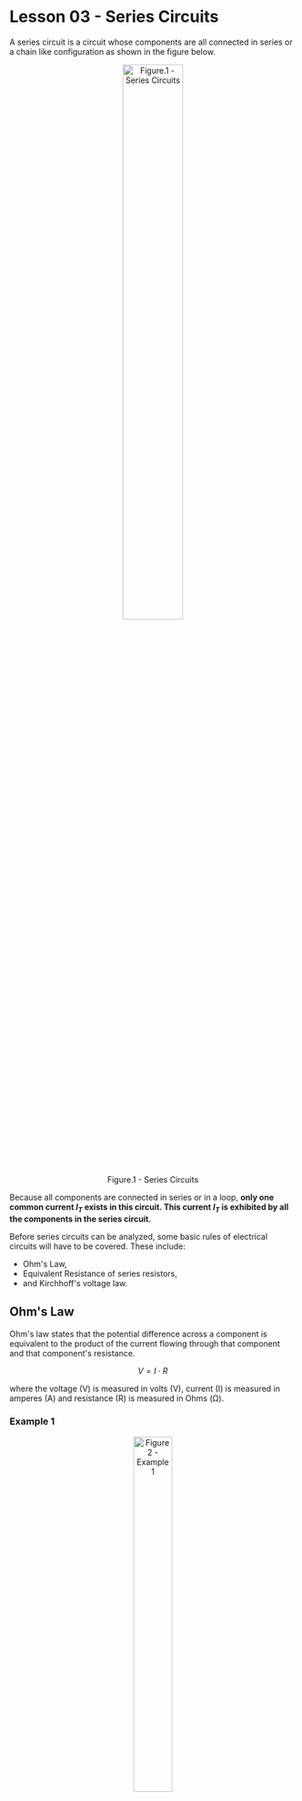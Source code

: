# Lesson 03 - Series Circuits

A series circuit is a circuit whose components are all connected in series or a chain like configuration as shown in the figure below.

<!--<img src="images/series_circuits/seriescircuits.png" width="200"> -->
<!-- [](images/series_circuits/seriescircuits.png){.align-center width="30.0%"} -->

 <figure style="text-align:center">
  <img src="images/series_circuits/seriescircuits.png" alt="Figure.1 - Series Circuits" style="width:50%">
  <figcaption>Figure.1 - Series Circuits</figcaption>
</figure> 

Because all components are connected in series or in a loop, **only one common current $I_T$ exists in this circuit. This current $I_T$  is exhibited by all the components in the series circuit.**

Before series circuits can be analyzed, some basic rules of electrical circuits will have to be covered. These include: 
- Ohm\'s Law, 
- Equivalent Resistance of series resistors, 
- and Kirchhoff\'s voltage law.

## Ohm\'s Law

Ohm\'s law states that the potential difference across a component is equivalent to the product of the current flowing through that component and that component\'s resistance.

$$ V = I \cdot R $$

where the voltage (V) is measured in volts (V), current (I) is measured in amperes (A) and resistance (R) is measured in Ohms (Ω).

### Example 1

<!--![](../../_static/images/series_circuits/series_ex1.png){.align-center
width="45.0%"} -->

 <figure style="text-align:center">
  <img src="images/series_circuits/series_ex1.png" alt="Figure 2 - Example 1" style="width:40%">
  <figcaption>Figure 2 - Example 1</figcaption>
</figure> 

In the series circuit shown above:

1. assume that $V_S = 6V$ and $R_L = 2.2k\Omega$. Solve for $I_T$
2. assume that $V_S = 6V$ and $I_T = 1mA$. Solve for $R_L$
3. assume that $I_T = 3.3mA$ and $R_L=1.47k\Omega$. Solve for $V_S$

#### Solution
1. $I_T = \frac{V_S}{R_L}= \frac{6V}{2.2k\Omega} = 2.727mA$
2. $R_L = \frac{V_S}{I_T}= \frac{6V}{1mA} =6k\Omega$
3. $V_S = I_T \cdot R_L = \frac{3.3mA}{1.47k\Omega} = 4.851V$


## Equivalent Resistance of Series Resistors / Resistive components

The total equivalent resistance of resistors in series can be calculated by simply summing the resistance of each of the resistors, i.e.

$$R_T = R_1 + R_2 + R_3 + \cdots + R_N$$

### Example 2

<!-- ![](../../_static/images/series_circuits/series_ex2.png){.align-center
width="30.0%"} -->

 <figure style="text-align:center">
  <img src="images/series_circuits/series_ex2.png" alt="Figure 3 - Example 2" style="width:20%">
  <figcaption>Figure 3 - Example 2</figcaption>
</figure>

Assume that $R_1 = 220\Omega$, $R_2 = 470\Omega$ & $R_3 = 560\Omega$. Calculate the total resistance in the above circuit.

#### Solution

$$R_T = R_1 + R_2 + R_3 = 220 + 470 + 560 = 1250\Omega = 1.25k\Omega$$


## Kirchhoff\'s Voltage Law (KVL)

Kirchhoff\'s voltage law states that the sum of all voltage drops and rises across components and sources in a series circuit / loop must be zero. i.e.

<!-- ![](../../_static/images/series_circuits/kvl1.png){.align-center
width="50.0%"} -->

<figure style="text-align:center">
  <img src="images/series_circuits/kvl1.png" alt="Figure 4 - KVL" style="width:40%">
  <figcaption>Figure 4 - KVL</figcaption>
</figure>

$$V_1 + V_2 + V_3 + V_4 + \cdots + V_N = 0$$

Since $V_1$ in the above figure is a **voltage source that boosts voltage** and the other components are **resistors that drop voltage** we can rewrite the above equation as:

$$V_1 - V_2 - V_3 - V_4 = 0$$

$$V_1 = V_2 + V_3 + V_4$$

Voltage sources are usually denoted with the symbol $V_S$ to indicate that they exhibit voltage increases and not drops. Resistors typically exhibit voltage drops which are denoted with the symbol $V_R$. Taking these symbols into consideration and KVL can be redefined as:

$$V_{S1}  = V_{R1} + V_{R2} + V_{R3} + \cdots + V_{RN}$$

<!-- ![](../../_static/images/series_circuits/kvl2.png){.align-center
width="50.0%"} -->

<figure style="text-align:center">
  <img src="images/series_circuits/kvl2.png" alt="Figure 5 - KVL2" style="width:40%">
  <figcaption>Figure 5 - KVL2</figcaption>
</figure>

In the case where they may be more than one voltage source available in a series circuit:

$$V_{S1} + V_{S2} + V_{S3} + \cdots + V_{SN}  = V_{R1} + V_{R2} + V_{R3} + \cdots + V_{RN}$$

Circuits with multiple voltage/current sources will be analyzed later in this course. For now, only single source circuits will be covered.

## Voltage Dividers

The voltage divider rule states that in a single source series circuit, the voltage drop across any resistor $R_X$ is equivalent to the product of the supply voltage and the ratio of the resistance value of resistor $R_X$ to the total equivalent resistance of the circuit $R_T$. i.e.:

$$V_{R_X} = V_S \cdot \frac{R_X}{R_T}$$

where,

$$R_T = R_1 + R_2 + R_3 + \cdots + R_N$$

### Example 3

<!-- ![](../../_static/images/series_circuits/series_ex3.png){.align-center
width="30.0%"} -->

<figure style="text-align:center">
  <img src="images/series_circuits/series_ex3.png" alt="Figure 6 - Example 3" style="width:30%">
  <figcaption>Figure 6 - Example 3</figcaption>
</figure>

Consider the schematic shown in the figure above. Calculate:

1.  The total equivalent resistance of the circuit $R_T$
2.  The voltages $V_{R_S}$ and $V_{R_L}$ using the voltage divider rule
3.  Verify KVL i.e. verify that $V_S = V_{R_S} + V_{R_L}$

#### Solution

 
1. $R_T = R_S + R_L = 100\Omega + 220\Omega = 320\Omega$
2. $V_{R_L} = V_S \cdot \frac{R_L}{R_T} = 10V \cdot \frac{220}{320} = 6.875V$ 
   
   $V_{R_S} = V_S \cdot \frac{R_S}{R_T} = 10V \cdot \frac{100}{320} = 3.125V$
3. $V_S = V_{R_S} + V_{R_L} = 3.125V + 6.875 = 10V \equiv V_S = 10V$ 

Therefore KVL is indeed verified!
## Analysis of Series circuits

### Example 4

<!-- ![](../../_static/images/series_circuits/series_ex4.png){.align-center
width="30.0%"} -->

<figure style="text-align:center">
  <img src="images/series_circuits/series_ex4.png" alt="Figure 7 - Example 4" style="width:40%">
  <figcaption>Figure 7 - Example 4</figcaption>
</figure>

Consider the schematic shown in the figure above. Calculate:

1.  The total equivalent resistance of the circuit $R_T$
2.  The loop current $I_T$
3.  The voltages $V_{R_S}$ and $V_{R_L}$
4.  Verify KVL i.e. verify that $V_S = V_{RS} + V_{RL}$
5.  Verify results via circuit simulator

#### Solution

A good strategy to solving series, parallel and series-parallel circuits is to always try and transform it to a series circuit with a single voltage source and a single resistor; as shown in the figure below:

<!-- <figure>
 <img src="../../_static/images/series_circuits/series_ex4a.png" alt="alternate text" width="80%">
</figure> -->

<figure style="text-align:center">
  <img src="images/series_circuits/series_ex4a.png" alt="Figure 8 - Example 4.1" style="width:40%">
  <figcaption>Figure 8 - Example 4.1</figcaption>
</figure>

From the voltage source's perspective, this simpler circuit is electrically equivalent
and will draw the same current since it has the same equivalent resistance as the original circuit.

The total current $I_T$ can be easily calculated by applying Ohm's law to the simplified circuit. Once the total current $I_T$ is calculated, go back to the original circuit and use $I_T$ to further analyze the circuit.
 
 1. $R_T = R_S + R_L = 330\Omega + 470\Omega = 800\Omega$ 
 2. Using Ohm's Law: $I_T = \frac{V_S}{R_L} = \frac{10}{800} = 12.500mA$
 3. Two approaches exist to calculate $V_{R_S}$ and $V_{R_L}$:
    1. Voltage Divider rule:
        
        $V_{R_L} = V_S \cdot \frac{R_L}{R_T} = 10V \cdot \frac{470}{800} = 5.875V$

        $V_{R_S} = V_S \cdot \frac{R_S}{R_T} = 10V \cdot \frac{330}{800} = 4.125V$
    2.  Ohm's Law:
      
        $V_{R_L} = I_T \cdot R_L = 12.500mA \cdot 470 = 5.875V$

        $V_{R_S} = I_T \cdot R_S = 12.500mA \cdot 330 = 4.125V$

   Notice how the voltage divider rule is just a special case of Ohm's law (in series circuits) as shown below:
   $$V_{R_X} = V_S \cdot \frac{R_X}{R_T} = \frac{V_S}{R_T} \cdot {R_X} = I_T \cdot R_X$$
   The Ohm's law approach is easier if you already know the current. If the current hasn't been calculated, use the voltage divider rule instead.

  4. $V_S = V_{R_S} + V_{R_L} = 5.875V + 4.125V = 10V \equiv V_S = 10V $
    
Therefore KVL is indeed verified!

<!-- <iframe src="static/circuit-sandbox/index.html" height="630" width="740" frameBorder="0"></iframe> -->
[online circuit simulator](https://github.com/halherta/Analog01/static/circuit-sandbox/index.html)


### Example 5

<!-- ![](../../_static/images/series_circuits/series_ex5.png){.align-center
width="50.0%"} -->

<figure style="text-align:center">
  <img src="images/series_circuits/series_ex5.png" alt="Figure 9 - Example 5" style="width:40%">
  <figcaption>Figure 9 - Example 5</figcaption>
</figure>

Consider the schematic shown in the figure above. Calculate:

1.  The total equivalent resistance of the circuit $R_T$
2.  The loop current $I_T$
3.  The voltages $V_{R1}$, $V_{R2}$ and $V_{R3}$
4.  Verify KVL i.e. verify that $V_S = V_{R1} + V_{R2} + V_{R3}$
5.  Verify results via circuit simulator


#### Solution

1. $R_T = R_1 + R_2 + R_3 = 560\Omega + 1200\Omega + 2200\Omega = 3.960k\Omega$ </p>
2. Using Ohm's Law: $I_T = \frac{V_S}{R_L} = \frac{6V}{3.96k\Omega} = 1.515mA$</p>
3. Two approaches exist to calculate $V_{R1}$, $V_{R2}$ and $V_{R3}$
    1. Voltage Divider rule:

       $V_{R_1} = V_S \cdot \frac{R_1}{R_T} = 6V \cdot \frac{560}{3960} = 0.848V$

       $V_{R_2} = V_S \cdot \frac{R_2}{R_T} = 6V \cdot \frac{1200}{3960} = 1.818V$

       $V_{R_3} = V_S \cdot \frac{R_3}{R_T} = 6V \cdot \frac{2200}{3960} = 3.333V$ 
       
    2. Ohm's Law:

       $V_{R_1} = I_T \cdot R_1 = 1.515mA \cdot 560 = 0.848V$

       $V_{R_2} = I_T \cdot R_2 = 1.515mA \cdot 1200 = 1.818V$

       $V_{R_3} = I_T \cdot R_3 = 1.515mA \cdot 2200 = 3.333V$

4. $V_S = V_{R_1} + V_{R_2} + V_{R_3} = 0.848V + 1.818V + 3.333V = 5.999V \simeq V_S = 6V$
  
Therefore KVL is indeed verified!

## Power Analysis

**Voltage and current source power**, i.e. they deliver power to other circuit components. **Resistors and another resistive components dissipate power**, i.e. they do something (work) with it or dissipate it as heat. The power sourced or dissipated by either type of component can be calculated using this equation:

$$P = V \cdot I$$

Substituting Ohm\'s law into the above equation gives us two more popular variants of it:

$$P = I^2 \cdot R$$

$$P = \frac{V^2}{R}$$

where P is power in watts(W), V is voltage in volts(V), I is current in amperes(A) and R is resistance in Ohms (Ω).

In any type of circuit topology (series, parallel, series-parallel, complex) **the total power sourced by all the voltage / current sources in the circuit must equal the total power dissipated by all the resistive components in the circuit.** This is a special case of the law of conservation of energy.

### Example 6

<!--![](../../_static/images/series_circuits/series_ex4.png){.align-center
width="30.0%"} -->

<figure style="text-align:center">
  <img src="images/series_circuits/series_ex4.png" alt="Figure 10 - Example 6" style="width:40%">
  <figcaption>Figure 10 - Example 6</figcaption>
</figure>

Consider the series circuit that was analyzed in Example 4. Calculate:

1.  Power delivered by the supply
2.  Power dissipated in resistor $R_S$
3.  Power dissipated in resistor $R_L$
4.  Verify the law of conservation of energy i.e. the power sourced from $V_S$ is equivalent to the power dissipated in resistors $R_S$ & $R_L$ or:

$$P_{V_S} = P_{R_S} + P_{R_L}$$

#### Solution

1. $P_{V_S} = V_S \cdot I_T = 10V * 12.500mA = 125.000 mW$
2. $P_{R_S} = V_{R_S} * I_{T} = 4.125V * 12.5mA = 51.563mW$ or

      $P_{R_S} = \frac{V^2_{R_S}}{R_S} = \frac{{4.125V}^2}{330} = 51.563mW$ or

      $P_{R_S} =  I^2_{T} \cdot R_S =  {12.5mA}^2 \cdot 330  = 51.563mW$ 
3. $P_{R_L} = V_{R_L} * I_{T} = 5.875V * 12.5mA = 73.438mW$ or

      $P_{R_L} = \frac{V^2_{R_L}}{R_L} = \frac{{5.875V}^2}{470} = 73.438mW$ or

      $P_{R_L} =  I^2_{T} \cdot R_L =  {12.5mA}^2 \cdot 470  = 73.438mW$ 

4. $P_{R_S} + P_{R_L} = 51.563mW + 73.438mW = 125.001mW \simeq P_{V_S}$ 

Therefore law of conservation of energy is verified!!

## Ideal and Practical Voltage sources

So far only ideal voltage sources have been considered. These voltage sources output a stable voltage that does not vary with current (that is independent of current). They also have no internal resistance and can source limitless amounts of current! While ideal voltage sources can come in handy when doing theoretical modeling, they do not model real
world power supplies very accurately. For starters, all real world power supplies are only able to source limited amounts of current at a given voltage. Also the voltage output may decrease as the current sourced increases. These phenomena are better captured by the practical voltage source.

<!-- ![](../../_static/images/series_circuits/voltsource.png){.align-center
width="70.0%"} -->

<figure style="text-align:center">
  <img src="images/series_circuits/voltsource.png" alt="Figure 11 - Voltage Sources" style="width:40%">
  <figcaption>Figure 11 - Voltage / Current Sources</figcaption>
</figure>

A practical voltage source consists of an ideal voltage source in series with a series resistor $R_S$. This series resistor is typically very small. Adding the series resistor has two effects on the voltage source:

- **It introduces a small voltage drop across resistance** $R_S$. This means that the voltage at the output terminals of the voltage source will be less than the voltage source\'s rated voltage. **This voltage drop will increase as the current sourced from the voltage source increases.**
-   **It limits the current that the voltage source can output**.

These effects make the practical voltage source a better real world
model for power supplies and batteries

### Example 7

Consider the schematic of an ideal and practical voltage source shown
above. Assume that both voltage sources have a $V_S = 12V$ and for the
practical voltage source $R_S=2\Omega$.

1.  If the ideal voltage source terminals are shorted, how much current
    will the power supply source?
2.  If the practical voltage source terminal are shorted, how much
    current will the power supply source?
3.  A 330Ω load resistor $R_L$ is placed between the terminals of the
    ideal voltage source. Find the voltage across the load resistor and
    the current going through it.
4.  A 330Ω load resistor $R_L$ is placed between the terminals of the
    practical voltage source. Find the voltage across the load resistor
    and the current going through it.
5.  A 33Ω load resistor $R_L$ is placed between the terminals of the
    practical voltage source. Find the voltage across the load resistor
    and the current going through it.

#### Solution


1. In this case $ I_T = \frac{V_S}{R_T} = \frac{V_S}{0} = \infty A$
2. $I_T = \frac{V_S}{R_T} = \frac{V_S}{R_S + 0} = \frac{12}{2} = 6A$
3. $I_{R_L} = \frac{V_S}{R_L} = \frac{12}{330} =  36.364mA$ 

   $V_{R_L} = 12V \equiv V_S $
4. $I_{R_L} = \frac{V_S}{R_L} = \frac{12}{330 + 2 } =  36.145mA$ 

   $V_{R_L} = I_{R_L} \cdot R_L = 36.145mA \cdot 330\Omega = 11.928V$
5. $I_{R_L} = \frac{V_S}{R_L} = \frac{12}{33 + 2 } =  342.857mA$ 

   $V_{R_L} = I_{R_L} \cdot R_L = 342.857mA \cdot 33\Omega = 11.314V$

Notice how as the resistance of the load resistor $R_L$ decreases, the actual load voltage  $V_{R_L}$ deviates further from the rated 12V.

## Maximum Power Transfer

The Maximum Power transfer theorem states that in order to ensure that maximum power is delivered to a load resistor $R_L$, **the resistance of the load resistor must be identical to the resistance of the source resistance**. Where $R_S$ is the source resistance that combines the internal resistance of the voltage source and cable (or other resistive elements) between the voltage source and the load.

<!-- ![](../../_static/images/series_circuits/mpt.png){.align-center
width="40.0%"} -->

<figure style="text-align:center">
  <img src="images/series_circuits/mpt.png" alt="Figure 12 - Maximum power transfer" style="width:40%">
  <figcaption>Figure 12 - Maximum power transfer</figcaption>
</figure>

In otherwords, maximum power is delivered to the load when:
 $$R_L \equiv R_S$$

### Example 8

Consider the figure shown above. Assume that $V_S=10V$ and $R_S=1\Omega$. Calculate the current in the circuit $I_T$ and the power dissipated in $R_L$; $P_{R_L}$, for each value of $R_L$ provided in the table below. Plot $P_{R_L}$ vs $R_L$ using a spreadsheet program such as LibreOffice Calc. Discuss your findings.


| $R_L$ (Ω)     | $I_T$ (A)      | $P_{R_L}$ (W)         |
|---------------|----------------|-----------------------|
|   0.25        |                |                       |
|   0.50        |                |                       |
|   0.75        |                |                       |
|   1.00        |                |                       |
|   1.25        |                |                       |
|   1.5         |                |                       |
|   1.75        |                |                       |
|   2.00        |                |                       |


## The Law of conservation of Energy

The Law of conservation of Energy states that energy cannot be created nor destroyed. In other words:

**The power delivered by the source(s) in the circuit must always be equivalent to the sum of power dissipated by all the resistors in the same circuit.**

This is true regardless of circuit topology i.e. it applies to series circuits, parallel circuits, series-parallel circuits and
complex-circuits.

In a single source circuit:

$$P_{V_S} = P_{R_1} + P_{R_2} + P_{R_3} + \cdots + P_{R_N}$$

And in a multiple source circuit:

$$P_{V_{S_1}} + P_{V_{S_2}} + P_{V_{S_3}} + \cdots + P_{V_{S_N}} = P_{R_1} + P_{R_2} + P_{R_3} + \cdots + P_{R_N}$$

### Example 9

In the circuit shown below verify that
$P_{V_S} = P_{R_1} + P_{R_2} + P_{R_3}$

![](../../_static/images/series_circuits/series_expowconv.png){.align-center
width="40.0%"}

<figure style="text-align:center">
  <img src="images/series_circuits/series_expowconv.png" alt="Figure 13 - Example 9" style="width:40%">
  <figcaption>Figure 13 - Example 9</figcaption>
</figure>

#### Solution

First let's calculate $R_T$ and $I_T$:

$$R_T = R_1 + R_2 + R_3 = 100 + 220 + 330 = 650\Omega$$

$$I_T = \frac{V_S}{R_T} = \frac{6}{650} = 9.231mA$$

Power dissipated in the supply $V_S$ : 

$$ P_{V_S} = V_S \cdot I_T = 6V \cdot 9.231mA = 55.386mW $$

Power dissipated in the resistors: 
$$ P_{R_1} = I^2_T \cdot R_1 = {9.231mA}^2 \cdot 100 = 8.521mW $$
$$ P_{R_2} = I^2_T \cdot R_2 = {9.231mA}^2 \cdot 220 = 18.746mW $$
$$ P_{R_3} = I^2_T \cdot R_3 = {9.231mA}^2 \cdot 330 = 28.120mW $$

Total power dissipated in the three resistors: $$P_{R_1} + P_{R_2} + P_{R_3} = 28.120mW + 18.746mW + 8.521mW = 55.387mW \approxeq = P_{V_S} $$

## Power Efficiency

All real world electrical systems exhibit power losses. that is

$$P_{IN} = P_{OUT} + P_{LOSS}$$

For example a motor typically converts electrical energy to kinetic energy. But some of the electrical power applied to the motor will be dissipated as heat. This is a typical source of power loss in motors.

Ideally power loss is a phenomenon that the designer would like to significantly reduce when possible. But in order to understand it and possibly reduce it, the designer must be able to quantify and measure it. One metric for characterizing power loss is **Power Efficiency(η)**. Power efficiency is typically defined as:

$$\eta = \frac{P_{OUT}}{P_{IN}} \cdot 100%$$

It is a ratio of power output to power input. The closer this ratio is to 1.0 or 100% percentage-wise, the more power efficient the electricalsystem is. Power efficiency is unitless but could be represented as a ratio or a percentage.

### Example 10

An electrical motor rated for 1HP (horsepower) power output requires a power input of 1000W. Calculate the efficiency of this electrical motor. Hint: 1HP is equivalent to 745.7W.


#### Solution

$$ \eta = \frac{P_{OUT}}{P_{IN}} \cdot 100\% = \frac{1HP}{1000W} \cdot 100\% = \frac{745.7W}{1000W} \cdot 100\% = 74.570 \%$$
This electrical motor has an efficiency of 74.570%

## Resistor Ratings and Values

Resistors come in all shapes and sizes. For starters resistors come in
both throughhole and surface mount types.

<figure style="text-align:center">
<img src="images/series_circuits/thtres.png"
class="align-center" style="width:90.0%"
alt="images/series_circuits/thtres.png" />
<figcaption>Figure 14 - A through hole, half-watt (½W) resistor (above) sized up to
a quarter-watt (¼W) (Source: <a
href="https://cdn.sparkfun.com/assets/6/9/c/4/3/515dcac7ce395f7259000000.png">Sparkfun
resistor tutorial 01</a> ).</figcaption>
</figure>




<figure style="text-align:center">
<img src="images/series_circuits/smdres.jpg"
class="align-center" style="width:50.0%"
alt="images/series_circuits/smdres.jpg" />
<figcaption>Figure 15 - A tiny 0603 330Ω resistor hovering over shiny George
Washington's nose on top of a U.S. quarter (Source: <a
href="https://cdn.sparkfun.com/assets/4/e/e/7/f/515dcb62ce395f5959000000.jpg">Sparkfun
resistor tutorial 02</a> ).</figcaption>
</figure>

The resistance of throughhole resistors can be determined by the color
code shown below

<figure style="text-align:center">
<img src="images/series_circuits/Resistors.png"
class="align-center" style="width:100.0%"
alt="images/series_circuits/Resistors.png" />
<figcaption> Figure 16 - Resistor Color Codes (Source: <a
href="https://cdn.sparkfun.com/assets/learn_tutorials/6/4/Resistors.png">Sparkfun
resistor tutorial 03</a> ).</figcaption>
</figure>

The problem with color codes is that the colors on the resistors can sometimes be a bit off. It is almost always safer to use a multimeter to measure the resistance of a resistor


**ALWAYS USE A MULTIMETER TO DETERMINE THE RESISTANCE OF A RESISTOR!!!**


SMD resistors come in standardized sizes; usually either 0805 (0.8mm long by 0.5mm wide), 0603, or 0402. They\'re much smaller and use up less space. SMD resistors, like those in 0603 or 0805 packages, have their own way of displaying their value. There are a few common marking
methods you\'ll see on these resistors. They\'ll usually have three to four characters \-- numbers or letters \-- printed on top of the case.

If the three characters you\'re seeing are all numbers, you\'re probably looking at an **E24** marked resistor. The first two numbers represent the first two most-significant digits of the value, the last number represents a magnitude.

<figure style="text-align:center">
<img src="images/series_circuits/smddecoderes.jpg"
class="align-center" style="width:70.0%"
alt="images/series_circuits/smddecoderes.jpg" />
<figcaption>Figure 17 - Decoding E24 marked smd resistors (Source: <a
href="https://cdn.sparkfun.com/assets/b/b/1/6/6/5165e105ce395f443f000002.jpg">Sparkfun
resistor tutorial 04</a> ).</figcaption>
</figure>

In the above example picture, resistors are marked 104, 105, 205, 751,
and 754. The resistor marked with 104 should be 100kΩ (10x104), 105
would be 1MΩ (10x105), and 205 is 2MΩ (20x105). 751 is 750Ω (75x101),
and 754 is 750kΩ (75x104).

### Resistor symbols

Two common schematic symbols used to denote resistors in schematics are
shown below. The first is the American symbol and the second an
international style symbol.

<!-- ![](../../_static/images/series_circuits/ressyms.png){.align-center
width="70.0%"} -->

<figure style="text-align:center">
<img src="images/series_circuits/ressyms.png"
class="align-center" style="width:70.0%"
alt="images/series_circuits/ressyms.png" />
<figcaption>Figure 18 - Resistor symbols</figcaption>
</figure>

### Resistor Tolerances

Resistors typically tolerance ratings. Due to imperfections in the manufacturing process, the true (measured) resistance of a resistor may not be the same as its rating. However the measured resistance will always be within a certain rated tolerance of the measured value.Typical rated tolerances for resistors include 10%, 5%, 1% and 0.1%. Resistors with smaller tolerance ratings are usually more expensive to manufacture and thus to make.

### Example 11

Calculate the range of possible true resistance values of a 470 Ω
resistor with a rated tolerance of:

1.  10%
2.  5%
3.  1%
4.  0.1%

#### Solution


1. with a 10% rated tolerance: 
    
    $R_{min} = 470 \cdot \frac{100-10}{100} = 423.000 \Omega$ 
    
    $R_{max} = 470 \cdot \frac{100+10}{100} = 517.000 \Omega$ 

2. with a 5% rated tolerance: 

    $R_{min} = 470 \cdot \frac{100-5}{100} = 446.600 \Omega$ 
    
    $R_{max} = 470 \cdot \frac{100+5}{100} = 493.500 \Omega$

3. with a 1% rated tolerance: 

    $R_{min} = 470 \cdot \frac{100-1}{100} = 465.300 \Omega$ 
    
    $R_{max} = 470 \cdot \frac{100+1}{100} = 474.700 \Omega$

4. with a 0.1% rated tolerance: 

    $R_{min} = 470 \cdot \frac{100-0.1}{100} = 469.530 \Omega$ 

    $R_{max} = 470 \cdot \frac{100+0.1}{100} = 470.470 \Omega$

### Resistor Power Ratings

Resistors also have a power rating. Resistors should not dissipate more power than their power rating. Most common throughhole resistors have a power rating of 0.5/0.25 watts. SMD 0805 resistors have a power rating of 0.125 W.

### Example 12

The circuit shown below has a $V_S=5V$ and $R_L=1\Omega$. Assume that
the resistor $R_L$ has a power rating of 0.25W.

<!-- ![](../../_static/images/series_circuits/series_ex1.png){.align-center
width="40.0%"} -->

<figure style="text-align:center">
  <img src="images/series_circuits/series_ex1.png" alt="Figure 19 - Example 12" style="width:40%">
  <figcaption>Figure 19 - Example 12</figcaption>
</figure> 

1.  How much power is dissipated in resistor $R_L$ ? Is it more than its
    power rating?
2.  Assuming that the voltage of the source and the power rating of
    $R_L$ remain unchanged, what is the smallest resistance of $R_L$
    that satisfies its power rating?

#### Solution

1. Since $V_{R_L}= 5V$ and $R_L= 1\Omega$, Power dissipated in the resistor becomes:
      $$ P = \frac{V^2_{R_L}}{R_L} = \frac{5^2}{1} = 25W$$
    Since the resistor rating is only 0.25W, this resistor is definitely dissipating more power than its rating and will almost instantly get damaged.
2. The smallest resistance that will dissipate 0.25W in this circuit is:
      $$ R_L = \frac{V^2_{R_L}}{P} = \frac{5^2}{0.25W} = 100\Omega $$
   Ideally the resistor should be about 10% larger ( i.e. 110Ω ) to provide a safety margin

A resistor\'s power rating can usually be deduced by observing its
package size. Standard through-hole resistors usually come with 0.25W or
0.5W ratings. More special purpose, power resistors might actually list
their power rating on the resistor as shown below.

<figure style="text-align:center">
<img src="images/series_circuits/powerres.jpg"
class="align-center" style="width:90.0%"
alt="../../_static/images/series_circuits/powerres.jpg" />
<figcaption>Figure 20 - Power resistors (Source: <a
href="https://cdn.sparkfun.com/assets/7/7/3/6/1/5165e344ce395ff93e000000.jpg">Sparkfun
resistor tutorial 05</a> ).</figcaption>
</figure>

## Potentiometers

Resistors don\'t have to be static either. Variable resistors, known as potentiometers, are resistors which can be adjusted between a specific range of values. Potentiometers (or pots) connect two resistors internally, in series, and adjust a **center tap** between them creating an adjustable voltage divider. These variable resistors are often used for inputs, like volume knobs, which need to be adjustable.

<figure style="text-align:center">
<img src="images/series_circuits/pots.png"
class="align-center" style="width:70.0%"
alt="images/series_circuits/pots.png" />
<figcaption>Figure 21 - A smattering of potentiometers. From top-left, clockwise: a
standard 10k trimpot, 2-axis joystick, softpot, slide pot, classic
right-angle, and a breadboard friendly 10k trimpot. (Source: <a
href="https://cdn.sparkfun.com/assets/6/6/4/4/2/515deb26ce395f3959000000.png">Sparkfun
resistor tutorial 06</a> ).</figcaption>
</figure>

<figure style="text-align:center">
<img src="images/series_circuits/pots2.png"
class="align-center" style="width:90.0%"
alt="images/series_circuits/pots2.png" />
<figcaption>Figure 22 - <span
class="math inline"><em>R</em><sub>13</sub> = <em>R</em><sub>12</sub> + <em>R</em><sub>23</sub></span></figcaption>
</figure>

In the figure below the resistance $R_{13}$ is the rate resistance of the potentiometer. The two resistances between the two furthest terminals of the pot and the center tap are labelled $R_{12}$ and $R_{23}$. Notice that $R_{13} = R_{12} + R_{23}$.
